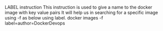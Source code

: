 LABEL instruction
This instruction is used to give a name to the docker image with key value pairs
It will help us in searching for a specific image using -f as below using label.
 docker images -f label=author=DockerDevops